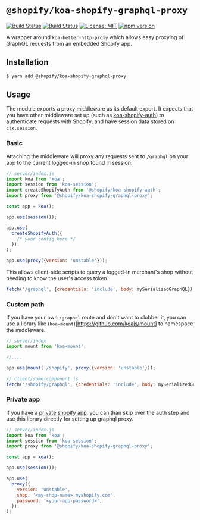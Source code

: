 # `@shopify/koa-shopify-graphql-proxy`

[![Build Status](https://github.com/Shopify/quilt/workflows/Node-CI/badge.svg?branch=main)](https://github.com/Shopify/quilt/actions?query=workflow%3ANode-CI)
[![Build Status](https://github.com/Shopify/quilt/workflows/Ruby-CI/badge.svg?branch=main)](https://github.com/Shopify/quilt/actions?query=workflow%3ARuby-CI)
[![License: MIT](https://img.shields.io/badge/License-MIT-green.svg)](LICENSE.md) [![npm version](https://badge.fury.io/js/%40shopify%2Fkoa-shopify-graphql-proxy.svg)](https://badge.fury.io/js/%40shopify%2Fkoa-shopify-graphql-proxy)

A wrapper around `koa-better-http-proxy` which allows easy proxying of GraphQL requests from an embedded Shopify app.

## Installation

```bash
$ yarn add @shopify/koa-shopify-graphql-proxy
```

## Usage

The module exports a proxy middleware as its default export. It expects that you have other middleware set up (such as [koa-shopify-auth](https://github.com/Shopify/koa-shopify-auth)) to authenticate requests with Shopify, and have session data stored on `ctx.session`.

### Basic

Attaching the middleware will proxy any requests sent to `/graphql` on your app to the current logged-in shop found in session.

```javascript
// server/index.js
import koa from 'koa';
import session from 'koa-session';
import createShopifyAuth from '@shopify/koa-shopify-auth';
import proxy from '@shopify/koa-shopify-graphql-proxy';

const app = koa();

app.use(session());

app.use(
  createShopifyAuth({
    /* your config here */
  }),
);

app.use(proxy({version: 'unstable'}));
```

This allows client-side scripts to query a logged-in merchant's shop without needing to know the user's access token.

```javascript
fetch('/graphql', {credentials: 'include', body: mySerializedGraphQL});
```

### Custom path

If you have your own `/graphql` route and don't want to clobber it, you can use a library like (`koa-mount`)[https://github.com/koajs/mount] to namespace the middleware.

```javascript
// server/index
import mount from 'koa-mount';

//....

app.use(mount('/shopify', proxy({version: 'unstable'}));
```

```javascript
// client/some-component.js
fetch('/shopify/graphql', {credentials: 'include', body: mySerializedGraphQL});
```

### Private app

If you have a [private shopify app](https://help.shopify.com/en/manual/apps/private-apps), you can than skip over the auth step and use this library directly for setting up graphql proxy.

```javascript
// server/index.js
import koa from 'koa';
import session from 'koa-session';
import proxy from '@shopify/koa-shopify-graphql-proxy';

const app = koa();

app.use(session());

app.use(
  proxy({
    version: 'unstable',
    shop: '<my-shop-name>.myshopify.com',
    password: '<your-app-password>',
  }),
);
```
